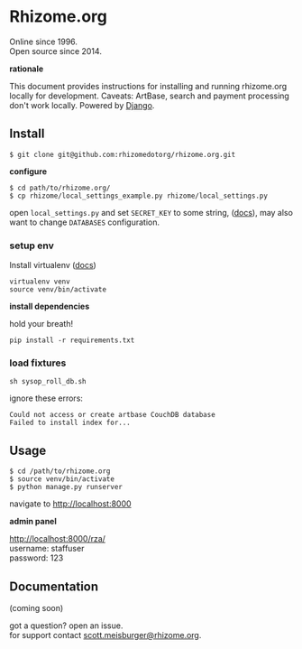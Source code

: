# Rhizome.org

Online since 1996.    
Open source since 2014.

**rationale**

This document provides instructions for installing and running rhizome.org locally for development. Caveats: ArtBase, search and payment processing don't work locally. Powered by [Django](https://www.djangoproject.com/).

## Install

```
$ git clone git@github.com:rhizomedotorg/rhizome.org.git
```

**configure**

```
$ cd path/to/rhizome.org/
$ cp rhizome/local_settings_example.py rhizome/local_settings.py
```

open `local_settings.py` and set `SECRET_KEY` to some string, ([docs](https://docs.djangoproject.com/en/dev/ref/settings/#std:setting-SECRET_KEY)), may also want to change `DATABASES` configuration.

### setup env

Install virtualenv ([docs](http://www.virtualenv.org/en/latest/virtualenv.html#installation))

```
virtualenv venv
source venv/bin/activate
```

**install dependencies**

hold your breath!

```
pip install -r requirements.txt
```

### load fixtures

```
sh sysop_roll_db.sh
```

ignore these errors:

`Could not access or create artbase CouchDB database`    
`Failed to install index for...`

## Usage

```
$ cd /path/to/rhizome.org
$ source venv/bin/activate
$ python manage.py runserver
```

navigate to [http://localhost:8000](localhost:8000)

**admin panel**

[http://localhost:8000/rza/](localhost:8000/rza/)    
username: staffuser    
password: 123

## Documentation

(coming soon)

got a question? open an issue.    
for support contact scott.meisburger@rhizome.org.
